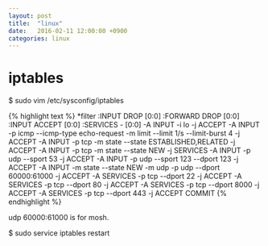```yaml
---
layout: post
title:  "linux"
date:   2016-02-11 12:00:00 +0900
categories: linux
---
```


# iptables

$ sudo vim /etc/sysconfig/iptables

{% highlight text %}
*filter
:INPUT DROP [0:0]
:FORWARD DROP [0:0]
:INPUT ACCEPT [0:0]
:SERVICES - [0:0]
-A INPUT -i lo -j ACCEPT
-A INPUT -p icmp --icmp-type echo-request -m limit --limit 1/s --limit-burst 4 -j ACCEPT
-A INPUT -p tcp -m state --state ESTABLISHED,RELATED -j ACCEPT
-A INPUT -p tcp -m state --state NEW -j SERVICES
-A INPUT -p udp --sport 53 -j ACCEPT
-A INPUT -p udp --sport 123 --dport 123 -j ACCEPT
-A INPUT -m state --state NEW -m udp -p udp --dport 60000:61000 -j ACCEPT
-A SERVICES -p tcp --dport 22 -j ACCEPT
-A SERVICES -p tcp --dport 80 -j ACCEPT
-A SERVICES -p tcp --dport 8000 -j ACCEPT
-A SERVICES -p tcp --dport 443 -j ACCEPT
COMMIT
{% endhighlight %}


udp 60000:61000 is for mosh.  

$ sudo service iptables restart
